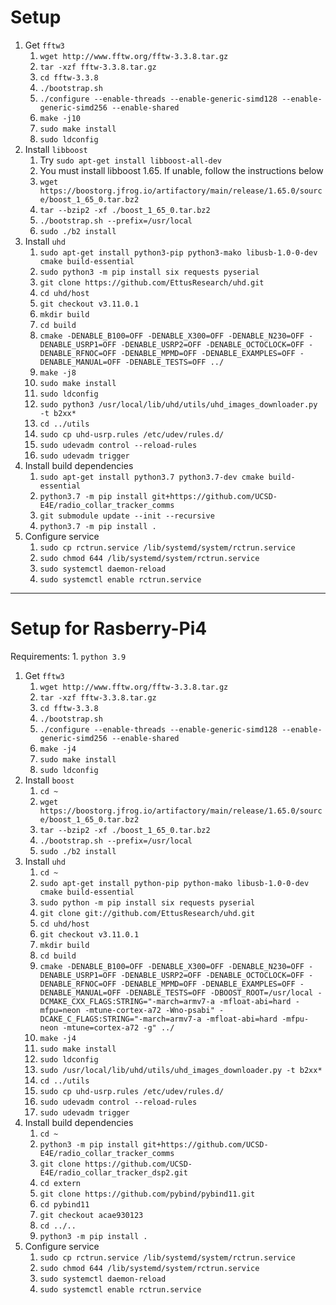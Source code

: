 # Setup
1. Get `fftw3`
    1. `wget http://www.fftw.org/fftw-3.3.8.tar.gz`
    2. `tar -xzf fftw-3.3.8.tar.gz`
    3. `cd fftw-3.3.8`
    4. `./bootstrap.sh`
    5. `./configure --enable-threads --enable-generic-simd128 --enable-generic-simd256 --enable-shared`
    6. `make -j10`
    7. `sudo make install`
    8. `sudo ldconfig`
2. Install `libboost`
    1.  Try `sudo apt-get install libboost-all-dev`
    2.  You must install libboost 1.65. If unable, follow the instructions below
    3.  `wget https://boostorg.jfrog.io/artifactory/main/release/1.65.0/source/boost_1_65_0.tar.bz2`
    4.  `tar --bzip2 -xf ./boost_1_65_0.tar.bz2`
    4.  `./bootstrap.sh --prefix=/usr/local`
    5.  `sudo ./b2 install`
3. Install `uhd`
    1.  `sudo apt-get install python3-pip python3-mako libusb-1.0-0-dev cmake build-essential`
    2.  `sudo python3 -m pip install six requests pyserial`
    3.	`git clone https://github.com/EttusResearch/uhd.git`
    4.	`cd uhd/host`
    5.	`git checkout v3.11.0.1`
    6.	`mkdir build`
    7.	`cd build`
    8.	`cmake -DENABLE_B100=OFF -DENABLE_X300=OFF -DENABLE_N230=OFF -DENABLE_USRP1=OFF -DENABLE_USRP2=OFF -DENABLE_OCTOCLOCK=OFF -DENABLE_RFNOC=OFF -DENABLE_MPMD=OFF -DENABLE_EXAMPLES=OFF -DENABLE_MANUAL=OFF -DENABLE_TESTS=OFF ../`
    9.	`make -j8`
    10.	`sudo make install`
    11.	`sudo ldconfig`
    12.	`sudo python3 /usr/local/lib/uhd/utils/uhd_images_downloader.py -t b2xx*`
    13. `cd ../utils`
    14. `sudo cp uhd-usrp.rules /etc/udev/rules.d/`
    15. `sudo udevadm control --reload-rules`
    16. `sudo udevadm trigger`
4. Install build dependencies
    1. `sudo apt-get install python3.7 python3.7-dev cmake build-essential`
    2. `python3.7 -m pip install git+https://github.com/UCSD-E4E/radio_collar_tracker_comms`
    3. `git submodule update --init --recursive`
    3. `python3.7 -m pip install .`
5. Configure service
    1. `sudo cp rctrun.service /lib/systemd/system/rctrun.service`
    2. `sudo chmod 644 /lib/systemd/system/rctrun.service`
    3. `sudo systemctl daemon-reload`
    4. `sudo systemctl enable rctrun.service`

---
# Setup for Rasberry-Pi4
Requirements:
    1. `python 3.9`
1. Get `fftw3`
    1. `wget http://www.fftw.org/fftw-3.3.8.tar.gz`
    2. `tar -xzf fftw-3.3.8.tar.gz`
    3. `cd fftw-3.3.8`
    4. `./bootstrap.sh`
    5. `./configure --enable-threads --enable-generic-simd128 --enable-generic-simd256 --enable-shared`
    6. `make -j4`
    7. `sudo make install`
    8. `sudo ldconfig`
2. Install `boost`
    1.  `cd ~`
    2.  `wget https://boostorg.jfrog.io/artifactory/main/release/1.65.0/source/boost_1_65_0.tar.bz2`
    3.  `tar --bzip2 -xf ./boost_1_65_0.tar.bz2`
    4.  `./bootstrap.sh --prefix=/usr/local`
    5.  `sudo ./b2 install`
2. Install `uhd`
    1.  `cd ~`
    2.  `sudo apt-get install python-pip python-mako libusb-1.0-0-dev cmake build-essential`
    3.  `sudo python -m pip install six requests pyserial`
    4.	`git clone git://github.com/EttusResearch/uhd.git`
    5.	`cd uhd/host`
    6.	`git checkout v3.11.0.1`
    7.	`mkdir build`
    8.	`cd build`
    9.	`cmake -DENABLE_B100=OFF -DENABLE_X300=OFF -DENABLE_N230=OFF -DENABLE_USRP1=OFF -DENABLE_USRP2=OFF -DENABLE_OCTOCLOCK=OFF -DENABLE_RFNOC=OFF -DENABLE_MPMD=OFF -DENABLE_EXAMPLES=OFF -DENABLE_MANUAL=OFF -DENABLE_TESTS=OFF -DBOOST_ROOT=/usr/local -DCMAKE_CXX_FLAGS:STRING="-march=armv7-a -mfloat-abi=hard -mfpu=neon -mtune-cortex-a72 -Wno-psabi" -DCAKE_C_FLAGS:STRING="-march=armv7-a -mfloat-abi=hard -mfpu-neon -mtune=cortex-a72 -g" ../`
    10.  `make -j4`
    11. `sudo make install`
    12.	`sudo ldconfig`
    13.	`sudo /usr/local/lib/uhd/utils/uhd_images_downloader.py -t b2xx*`
    14. `cd ../utils`
    15. `sudo cp uhd-usrp.rules /etc/udev/rules.d/`
    16. `sudo udevadm control --reload-rules`
    17. `sudo udevadm trigger`
3. Install build dependencies
    1.  `cd ~`
    2.  `python3 -m pip install git+https://github.com/UCSD-E4E/radio_collar_tracker_comms`
    3.  `git clone https://github.com/UCSD-E4E/radio_collar_tracker_dsp2.git`
    4.  `cd extern`
    5.  `git clone https://github.com/pybind/pybind11.git`
    6.  `cd pybind11`
    7.  `git checkout acae930123`
    8.  `cd ../..`
    9.  `python3 -m pip install .`
4. Configure service
    1.  `sudo cp rctrun.service /lib/systemd/system/rctrun.service`
    2.  `sudo chmod 644 /lib/systemd/system/rctrun.service`
    3.  `sudo systemctl daemon-reload`
    4.  `sudo systemctl enable rctrun.service`
